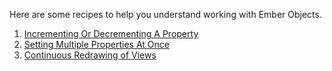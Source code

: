 Here are some recipes to help you understand working with Ember Objects.

1. [Incrementing Or Decrementing A Property](./incrementing_or_decrementing_a_property)
1. [Setting Multiple Properties At Once](./setting_multiple_properties_at_once)
1. [Continuous Redrawing of Views](./continuous_redrawing_of_views)
